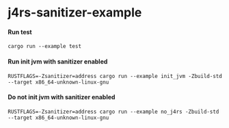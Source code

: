 # j4rs-sanitizer-example

#### Run test
`cargo run --example test`

#### Run init jvm with sanitizer enabled
`RUSTFLAGS=-Zsanitizer=address cargo run --example init_jvm -Zbuild-std --target x86_64-unknown-linux-gnu`

#### Do not init jvm with sanitizer enabled
`RUSTFLAGS=-Zsanitizer=address cargo run --example no_j4rs -Zbuild-std --target x86_64-unknown-linux-gnu`
